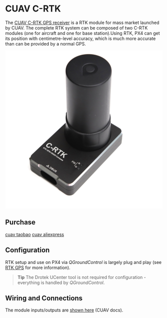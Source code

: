 # CUAV C-RTK

The [CUAV C-RTK GPS receiver](http://doc.cuav.net/gps/c-rtk/en/) is a RTK module for mass market launched by CUAV. The complete RTK system can be composed of two C-RTK modules (one for aircraft and one for base station).Using RTK, PX4 can get its position with centimetre-level accuracy, which is much more accurate than can be provided by a normal GPS.

<img src="../../images/rtk_c_rtk.jpg" />


## Purchase

[cuav taobao](https://item.taobao.com/item.htm?id=565380634341&spm=2014.21600712.0.0)
[cuav aliexpress](https://www.aliexpress.com/store/product/CUAV-NEW-Flight-Controller-GPS-C-RTK-differential-positioning-navigation-module-GPS-for-PIX4-Pixhawk-pixhack/3257035_32853894248.html?spm=2114.12010608.0.0.75592fadQKPPEn)

## Configuration

RTK setup and use on PX4 via *QGroundControl* is largely plug and play (see [RTK GPS](../advanced_features/rtk-gps.md) for more information).

> **Tip** The Drotek UCenter tool is not required for configuration - everything is handled by *QGroundControl*.


## Wiring and Connections

The module inputs/outputs are [shown here](http://doc.cuav.net/gps/c-rtk/en/Instructions.html) (CUAV docs).
